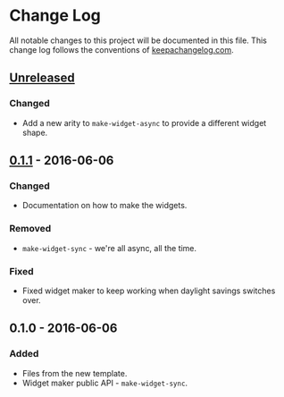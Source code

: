 # Change Log
All notable changes to this project will be documented in this file. This change log follows the conventions of [keepachangelog.com](http://keepachangelog.com/).

## [Unreleased]
### Changed
- Add a new arity to `make-widget-async` to provide a different widget shape.

## [0.1.1] - 2016-06-06
### Changed
- Documentation on how to make the widgets.

### Removed
- `make-widget-sync` - we're all async, all the time.

### Fixed
- Fixed widget maker to keep working when daylight savings switches over.

## 0.1.0 - 2016-06-06
### Added
- Files from the new template.
- Widget maker public API - `make-widget-sync`.

[Unreleased]: https://github.com/your-name/fook/compare/0.1.1...HEAD
[0.1.1]: https://github.com/your-name/fook/compare/0.1.0...0.1.1
